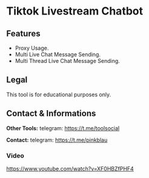 # Tiktok Livestream Chatbot


## Features
- Proxy Usage.
- Multi Live Chat Message Sending.
- Multi Thread Live Chat Message Sending.



## Legal
This tool is for educational purposes only.

## Contact & Informations
**Other Tools:** telegram: https://t.me/toolsocial

**Contact:** telegram: https://t.me/pinkblau

### Video

https://www.youtube.com/watch?v=XF0HBZfPHF4
